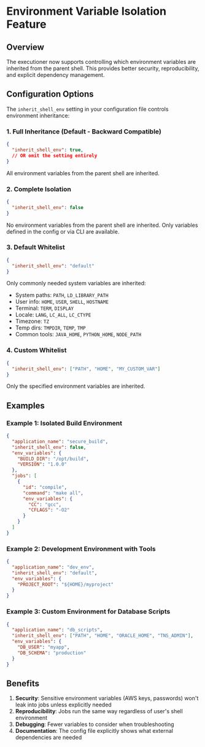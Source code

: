 # Environment Variable Isolation Feature

## Overview

The executioner now supports controlling which environment variables are inherited from the parent shell. This provides better security, reproducibility, and explicit dependency management.

## Configuration Options

The `inherit_shell_env` setting in your configuration file controls environment inheritance:

### 1. Full Inheritance (Default - Backward Compatible)
```json
{
  "inherit_shell_env": true,
  // OR omit the setting entirely
}
```
All environment variables from the parent shell are inherited.

### 2. Complete Isolation
```json
{
  "inherit_shell_env": false
}
```
No environment variables from the parent shell are inherited. Only variables defined in the config or via CLI are available.

### 3. Default Whitelist
```json
{
  "inherit_shell_env": "default"
}
```
Only commonly needed system variables are inherited:
- System paths: `PATH`, `LD_LIBRARY_PATH`
- User info: `HOME`, `USER`, `SHELL`, `HOSTNAME`
- Terminal: `TERM`, `DISPLAY`
- Locale: `LANG`, `LC_ALL`, `LC_CTYPE`
- Timezone: `TZ`
- Temp dirs: `TMPDIR`, `TEMP`, `TMP`
- Common tools: `JAVA_HOME`, `PYTHON_HOME`, `NODE_PATH`

### 4. Custom Whitelist
```json
{
  "inherit_shell_env": ["PATH", "HOME", "MY_CUSTOM_VAR"]
}
```
Only the specified environment variables are inherited.

## Examples

### Example 1: Isolated Build Environment
```json
{
  "application_name": "secure_build",
  "inherit_shell_env": false,
  "env_variables": {
    "BUILD_DIR": "/opt/build",
    "VERSION": "1.0.0"
  },
  "jobs": [
    {
      "id": "compile",
      "command": "make all",
      "env_variables": {
        "CC": "gcc",
        "CFLAGS": "-O2"
      }
    }
  ]
}
```

### Example 2: Development Environment with Tools
```json
{
  "application_name": "dev_env",
  "inherit_shell_env": "default",
  "env_variables": {
    "PROJECT_ROOT": "${HOME}/myproject"
  }
}
```

### Example 3: Custom Environment for Database Scripts
```json
{
  "application_name": "db_scripts",
  "inherit_shell_env": ["PATH", "HOME", "ORACLE_HOME", "TNS_ADMIN"],
  "env_variables": {
    "DB_USER": "myapp",
    "DB_SCHEMA": "production"
  }
}
```

## Benefits

1. **Security**: Sensitive environment variables (AWS keys, passwords) won't leak into jobs unless explicitly needed
2. **Reproducibility**: Jobs run the same way regardless of user's shell environment
3. **Debugging**: Fewer variables to consider when troubleshooting
4. **Documentation**: The config file explicitly shows what external dependencies are needed